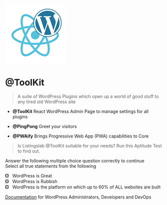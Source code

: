 ![Listingslab @ToolKit](./docs/png/react_wordpress.png)
# @ToolKit

> A suite of WordPress Plugins which open up a world of good stuff to any tired old WordPress site

- __@ToolKit__ 
	React WordPress Admin Page to manage settings for all plugins

- __@PingPong__ 
	Greet your visitors 

- __@PWAify__ 
	Brings Progressive Web App (PWA) capabilities to Core


> Is Listingslab @ToolKit suitable for your needs? Run this Aptitude Test to find out. 

Answer the following multiple choice question correctly to continue  
Select all true statements from the following  
  
:negative_squared_cross_mark: &nbsp;&nbsp;WordPress is Great  
:negative_squared_cross_mark: &nbsp;&nbsp;WordPress is Rubbish  
:negative_squared_cross_mark: &nbsp;&nbsp;WordPress is the platform on which up to 60% of ALL websites are built

[Documentation](./docs) for WordPress Administrators, Developers and DevOps